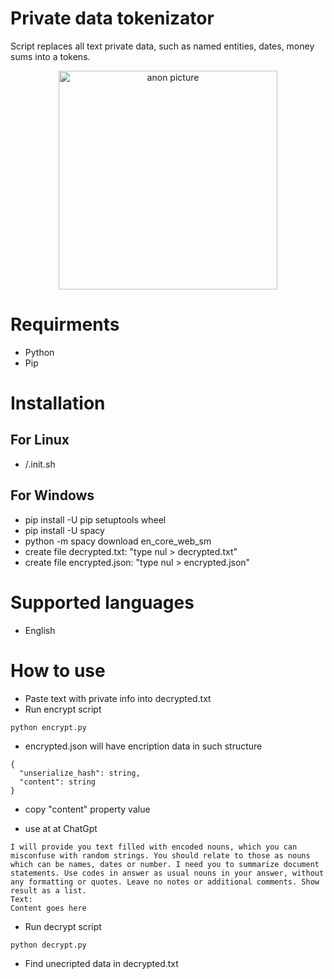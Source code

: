 # Private data tokenizator
Script replaces all text private data, such as named entities, dates, money sums into a tokens.

<p align="center">
<img height="350" src="https://scontent.fdnk2-1.fna.fbcdn.net/v/t1.6435-9/101795032_917429992057298_8014649681483137024_n.jpg?_nc_cat=100&ccb=1-7&_nc_sid=8bfeb9&_nc_ohc=ov-lqaywC5cAX8YDoO3&_nc_ht=scontent.fdnk2-1.fna&oh=00_AfAsFQwAggpfp0UWAFBwDBOU4Z3JnYGVLUdClLuw3-FpfQ&oe=6456660B" alt="anon picture">
</p>

# Requirments
- Python
- Pip

# Installation
## For Linux
- /.init.sh
## For Windows
- pip install -U pip setuptools wheel
- pip install -U spacy
- python -m spacy download en_core_web_sm
- create file decrypted.txt: "type nul > decrypted.txt"
- create file encrypted.json: "type nul > encrypted.json"

# Supported languages
- English

# How to use
- Paste text with private info into decrypted.txt
- Run encrypt script
```
python encrypt.py
```
- encrypted.json will have encription data in such structure
```
{
  "unserialize_hash": string,
  "content": string
}
```
- copy "content" property value

- use at at ChatGpt
```
I will provide you text filled with encoded nouns, which you can misconfuse with random strings. You should relate to those as nouns which can be names, dates or number. I need you to summarize document statements. Use codes in answer as usual nouns in your answer, without any formatting or quotes. Leave no notes or additional comments. Show result as a list.
Text:
Content goes here
```

- Run decrypt script
```
python decrypt.py
```
- Find unecripted data in decrypted.txt 
